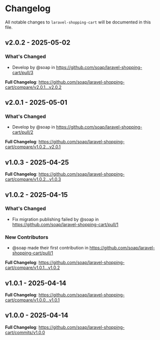 # Changelog

All notable changes to `laravel-shopping-cart` will be documented in this file.

## v2.0.2 - 2025-05-02

### What's Changed

* Develop by @soap in https://github.com/soap/laravel-shopping-cart/pull/3

**Full Changelog**: https://github.com/soap/laravel-shopping-cart/compare/v2.0.1...v2.0.2

## v2.0.1 - 2025-05-01

### What's Changed

* Develop by @soap in https://github.com/soap/laravel-shopping-cart/pull/2

**Full Changelog**: https://github.com/soap/laravel-shopping-cart/compare/v1.0.2...v2.0.1

## v1.0.3 - 2025-04-25

**Full Changelog**: https://github.com/soap/laravel-shopping-cart/compare/v1.0.2...v1.0.3

## v1.0.2 - 2025-04-15

### What's Changed

* Fix migration publishing failed by @soap in https://github.com/soap/laravel-shopping-cart/pull/1

### New Contributors

* @soap made their first contribution in https://github.com/soap/laravel-shopping-cart/pull/1

**Full Changelog**: https://github.com/soap/laravel-shopping-cart/compare/v1.0.1...v1.0.2

## v1.0.1 - 2025-04-14

**Full Changelog**: https://github.com/soap/laravel-shopping-cart/compare/v1.0.0...v1.0.1

## v1.0.0 - 2025-04-14

**Full Changelog**: https://github.com/soap/laravel-shopping-cart/commits/v1.0.0
